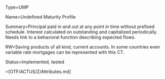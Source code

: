 Type=UMP

Name=Undefined Maturity Profile

Summary=Principal paid in and out at any point in time without prefixed schedule. Interest calculated on outstanding and capitalized periodically. Needs link to a behavioral function describing expected flows.

RW=Saving products of all kind, current accounts. In some countries even variable rate mortgages can be represented with this CT.

Status=Implemented, tested

=[OTF/ACTUS/Z/Attributes.md]